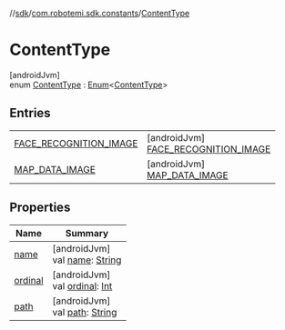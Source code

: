 //[sdk](../../../index.md)/[com.robotemi.sdk.constants](../index.md)/[ContentType](index.md)

# ContentType

[androidJvm]\
enum [ContentType](index.md) : [Enum](https://kotlinlang.org/api/latest/jvm/stdlib/kotlin/-enum/index.html)&lt;[ContentType](index.md)&gt;

## Entries

| | |
|---|---|
| [FACE_RECOGNITION_IMAGE](-f-a-c-e_-r-e-c-o-g-n-i-t-i-o-n_-i-m-a-g-e/index.md) | [androidJvm]<br>[FACE_RECOGNITION_IMAGE](-f-a-c-e_-r-e-c-o-g-n-i-t-i-o-n_-i-m-a-g-e/index.md) |
| [MAP_DATA_IMAGE](-m-a-p_-d-a-t-a_-i-m-a-g-e/index.md) | [androidJvm]<br>[MAP_DATA_IMAGE](-m-a-p_-d-a-t-a_-i-m-a-g-e/index.md) |

## Properties

| Name | Summary |
|---|---|
| [name](../../com.robotemi.sdk.permission/-permission/-u-n-k-n-o-w-n/index.md#-372974862%2FProperties%2F462465411) | [androidJvm]<br>val [name](../../com.robotemi.sdk.permission/-permission/-u-n-k-n-o-w-n/index.md#-372974862%2FProperties%2F462465411): [String](https://kotlinlang.org/api/latest/jvm/stdlib/kotlin/-string/index.html) |
| [ordinal](../../com.robotemi.sdk.permission/-permission/-u-n-k-n-o-w-n/index.md#-739389684%2FProperties%2F462465411) | [androidJvm]<br>val [ordinal](../../com.robotemi.sdk.permission/-permission/-u-n-k-n-o-w-n/index.md#-739389684%2FProperties%2F462465411): [Int](https://kotlinlang.org/api/latest/jvm/stdlib/kotlin/-int/index.html) |
| [path](path.md) | [androidJvm]<br>val [path](path.md): [String](https://kotlinlang.org/api/latest/jvm/stdlib/kotlin/-string/index.html) |
